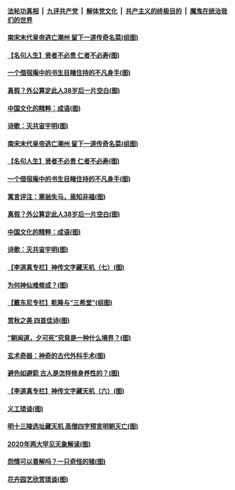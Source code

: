 

####  [法轮功真相](../../../../basic/blob/master/README.md?t=10191802) &nbsp;|&nbsp; [九评共产党](../../../../9ping.md/blob/master/README.md?t=10191802) &nbsp;|&nbsp; [解体党文化](../../../../jtdwh.md/blob/master/README.md?t=10191802)  &nbsp;|&nbsp; [共产主义的终极目的](../../../../gczydzjmd.md/blob/master/README.md?t=10191802) &nbsp;|&nbsp; [魔鬼在统治我们的世界](../../../../mgztzwmdsj.md/blob/master/README.md?t=10191802) 

#### [南宋末代皇帝逃亡潮州 留下一道传奇名菜(组图)](../pages/p7/949524.md?t=10191802) 

#### [【名句人生】贤者不必贵 仁者不必寿(图)](../pages/p7/947786.md?t=10191802) 

#### [一个借宿庵中的书生目睹住持的不凡身手(图)](../pages/p7/949555.md?t=10191802) 

#### [真假？外公算定此人38岁后一片空白(图)](../pages/p7/949563.md?t=10191802) 

#### [中国文化的精粹：成语(图)](../pages/p7/949529.md?t=10191802) 

#### [诗歌：灭共宙宇明(图)](../pages/p7/949018.md?t=10191802) 

#### [南宋末代皇帝逃亡潮州 留下一道传奇名菜(组图)](../pages/p7/949524.md?t=10191802) 

#### [【名句人生】贤者不必贵 仁者不必寿(图)](../pages/p7/947786.md?t=10191802) 

#### [一个借宿庵中的书生目睹住持的不凡身手(图)](../pages/p7/949555.md?t=10191802) 

#### [寓言评注：塞翁失马，焉知非福(图)](../pages/p7/949546.md?t=10191802) 

#### [真假？外公算定此人38岁后一片空白(图)](../pages/p7/949563.md?t=10191802) 

#### [中国文化的精粹：成语(图)](../pages/p7/949529.md?t=10191802) 

#### [诗歌：灭共宙宇明(图)](../pages/p7/949018.md?t=10191802) 

#### [【李道真专栏】神传文字藏天机（七）(图)](../pages/p7/948791.md?t=10191802) 

#### [为何神仙难修成？(图)](../pages/p7/949464.md?t=10191802) 

#### [【戴东尼专栏】乾隆与“三希堂”(组图)](../pages/p7/944203.md?t=10191802) 

#### [赏秋之美 四首佳诗(图)](../pages/p7/949460.md?t=10191802) 

#### [“朝闻道，夕可死”究竟是一种什么境界？(图)](../pages/p7/949370.md?t=10191802) 

#### [玄术奇器：神奇的古代外科手术(图)](../pages/p7/946982.md?t=10191802) 

#### [避色如避箭 古人是怎样修身养性的？(图)](../pages/p7/949357.md?t=10191802) 

#### [【李道真专栏】神传文字藏天机（六）(图)](../pages/p7/948788.md?t=10191802) 

#### [义工琐谈(图)](../pages/p7/949015.md?t=10191802) 

#### [明十三陵选址藏天机 高僧四字预言明朝灭亡(图)](../pages/p7/949143.md?t=10191802) 

#### [2020年两大罕见天象解读(图)](../pages/p7/945801.md?t=10191802) 

#### [怨情可以善解吗？一只奇怪的猪(图)](../pages/p7/948972.md?t=10191802) 

#### [花卉园艺欣赏琐谈(图)](../pages/p7/948996.md?t=10191802) 

